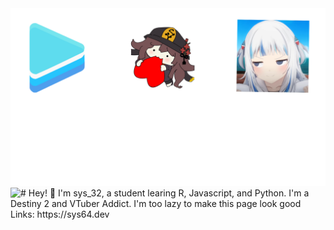 <img src="https://raw.githubusercontent.com/sys-32Dev/sys-32Dev/main/github.png">
<a href="https://discord.com/users/206876754860572674"><img align="left" src="https://lanyard.kyrie25.me/api/206876754860572674"/></a>
# Hey! 👋
I'm sys_32, a student learing R, Javascript, and Python.
I'm a Destiny 2 and VTuber Addict.
I'm too lazy to make this page look good
Links: https://sys64.dev
